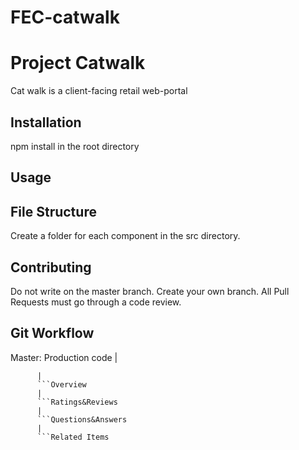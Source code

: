 # FEC-catwalk

# Project Catwalk

Cat walk is a client-facing retail web-portal

## Installation

npm install in the root directory


## Usage

## File Structure

Create a folder for each component in the src directory.

## Contributing

Do not write on the master branch. Create your own branch.
All Pull Requests must go through a code review.

## Git Workflow

Master: Production code
|
```Staging: Integration test environment
      |
      ```Overview
      |
      ```Ratings&Reviews
      |
      ```Questions&Answers
      |
      ```Related Items
